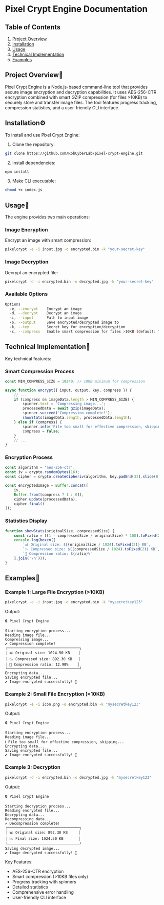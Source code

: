 # Pixel Crypt Engine Documentation

## Table of Contents
1. [Project Overview](#project-overview)
2. [Installation](#installation)
3. [Usage](#usage)
4. [Technical Implementation](#technical-implementation)
5. [Examples](#examples)

## Project Overview📝
Pixel Crypt Engine is a Node.js-based command-line tool that provides secure image encryption and decryption capabilities. It uses AES-256-CTR encryption combined with smart GZIP compression (for files >10KB) to securely store and transfer image files. The tool features progress tracking, compression statistics, and a user-friendly CLI interface.

## Installation⚙️
To install and use Pixel Crypt Engine:

1. Clone the repository:
```bash
git clone https://github.com/RobCyberLab/pixel-crypt-engine.git
```

2. Install dependencies:
```bash
npm install
```

3. Make CLI executable:
```bash
chmod +x index.js
```

## Usage📖
The engine provides two main operations:

### Image Encryption
Encrypt an image with smart compression:
```bash
pixelcrypt -e -i input.jpg -o encrypted.bin -k "your-secret-key"
```

### Image Decryption
Decrypt an encrypted file:
```bash
pixelcrypt -d -i encrypted.bin -o decrypted.jpg -k "your-secret-key"
```

### Available Options
```bash
Options
  -e, --encrypt    Encrypt an image
  -d, --decrypt    Decrypt an image
  -i, --input      Path to input image
  -o, --output     Save encrypted/decrypted image to
  -k, --key        Secret key for encryption/decryption
  -c, --compress   Enable smart compression for files >10KB (default: true)
```

## Technical Implementation🔐
Key technical features:

### Smart Compression Process
```javascript
const MIN_COMPRESS_SIZE = 10240; // 10KB minimum for compression

async function encrypt({ input, output, key, compress }) {
    // ...
    if (compress && imageData.length > MIN_COMPRESS_SIZE) {
        spinner.text = 'Compressing image...';
        processedData = await gzip(imageData);
        spinner.succeed('Compression complete!');
        showStats(imageData.length, processedData.length);
    } else if (compress) {
        spinner.info('File too small for effective compression, skipping...');
        compress = false;
    }
    // ...
}
```

### Encryption Process
```javascript
const algorithm = 'aes-256-ctr';
const iv = crypto.randomBytes(16);
const cipher = crypto.createCipheriv(algorithm, key.padEnd(32).slice(0, 32), iv);

const encryptedImage = Buffer.concat([
    iv,
    Buffer.from([compress ? 1 : 0]),
    cipher.update(processedData),
    cipher.final()
]);
```

### Statistics Display
```javascript
function showStats(originalSize, compressedSize) {
    const ratio = ((1 - compressedSize / originalSize) * 100).toFixed(2);
    console.log(boxen([
        `📊 Original size: ${(originalSize / 1024).toFixed(2)} KB`,
        `📉 Compressed size: ${(compressedSize / 1024).toFixed(2)} KB`,
        `💪 Compression ratio: ${ratio}%`
    ].join('\n')));
}
```

## Examples📌

### Example 1: Large File Encryption (>10KB)
```bash
pixelcrypt -e -i input.jpg -o encrypted.bin -k "mysecretkey123"
```
Output:
```
🔒 Pixel Crypt Engine

Starting encryption process...
Reading image file...
Compressing image...
✔ Compression complete!
┌─────────────────────────────────┐
│ 📊 Original size: 1024.50 KB    │
│ 📉 Compressed size: 892.30 KB   │
│ 💪 Compression ratio: 12.90%    │
└─────────────────────────────────┘
Encrypting data...
Saving encrypted file...
✔ Image encrypted successfully! 🎉
```

### Example 2: Small File Encryption (<10KB)
```bash
pixelcrypt -e -i icon.png -o encrypted.bin -k "mysecretkey123"
```
Output:
```
🔒 Pixel Crypt Engine

Starting encryption process...
Reading image file...
ℹ File too small for effective compression, skipping...
Encrypting data...
Saving encrypted file...
✔ Image encrypted successfully! 🎉
```

### Example 3: Decryption
```bash
pixelcrypt -d -i encrypted.bin -o decrypted.jpg -k "mysecretkey123"
```
Output:
```
🔒 Pixel Crypt Engine

Starting decryption process...
Reading encrypted file...
Decrypting data...
Decompressing data...
✔ Decompression complete!
┌─────────────────────────────────┐
│ 📊 Original size: 892.30 KB     │
│ 📉 Final size: 1024.50 KB       │
└─────────────────────────────────┘
Saving decrypted image...
✔ Image decrypted successfully! 🎉
```

Key Features:
- AES-256-CTR encryption
- Smart compression (>10KB files only)
- Progress tracking with spinners
- Detailed statistics
- Comprehensive error handling
- User-friendly CLI interface